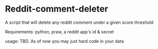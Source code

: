 # Reddit-comment-deleter
A script that will delete any reddit comment under a given score threshold

Requirements: python, praw, a reddit app's id & secret

usage: TBD. As of now you may just hard code in your data

